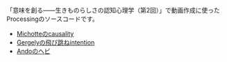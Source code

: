 「意味を創る――生きものらしさの認知心理学（第2回）」で動画作成に使ったProcessingのソースコードです。

- [Michotteのcausality](Michotte/Michotte.pde)
- [Gergelyの飛び跳ねintention](Gergely/Gergely.pde)
- [Andoのヘビ](Ando/Ando.pde)


